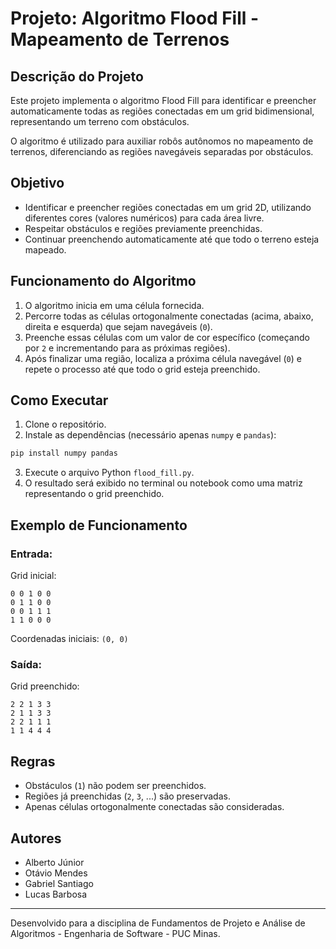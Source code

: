 
# Projeto: Algoritmo Flood Fill - Mapeamento de Terrenos

## Descrição do Projeto
Este projeto implementa o algoritmo Flood Fill para identificar e preencher automaticamente todas as regiões conectadas em um grid bidimensional, representando um terreno com obstáculos.

O algoritmo é utilizado para auxiliar robôs autônomos no mapeamento de terrenos, diferenciando as regiões navegáveis separadas por obstáculos.

## Objetivo
- Identificar e preencher regiões conectadas em um grid 2D, utilizando diferentes cores (valores numéricos) para cada área livre.
- Respeitar obstáculos e regiões previamente preenchidas.
- Continuar preenchendo automaticamente até que todo o terreno esteja mapeado.

## Funcionamento do Algoritmo
1. O algoritmo inicia em uma célula fornecida.
2. Percorre todas as células ortogonalmente conectadas (acima, abaixo, direita e esquerda) que sejam navegáveis (`0`).
3. Preenche essas células com um valor de cor específico (começando por `2` e incrementando para as próximas regiões).
4. Após finalizar uma região, localiza a próxima célula navegável (`0`) e repete o processo até que todo o grid esteja preenchido.

## Como Executar
1. Clone o repositório.
2. Instale as dependências (necessário apenas `numpy` e `pandas`):
```bash
pip install numpy pandas
```
3. Execute o arquivo Python `flood_fill.py`.
4. O resultado será exibido no terminal ou notebook como uma matriz representando o grid preenchido.

## Exemplo de Funcionamento

### Entrada:
Grid inicial:
```
0 0 1 0 0
0 1 1 0 0
0 0 1 1 1
1 1 0 0 0
```
Coordenadas iniciais: `(0, 0)`

### Saída:
Grid preenchido:
```
2 2 1 3 3
2 1 1 3 3
2 2 1 1 1
1 1 4 4 4
```

## Regras
- Obstáculos (`1`) não podem ser preenchidos.
- Regiões já preenchidas (`2`, `3`, ...) são preservadas.
- Apenas células ortogonalmente conectadas são consideradas.

## Autores

 - Alberto Júnior
 - Otávio Mendes
 - Gabriel Santiago
 - Lucas Barbosa
---
Desenvolvido para a disciplina de Fundamentos de Projeto e Análise de Algoritmos - Engenharia de Software - PUC Minas.
